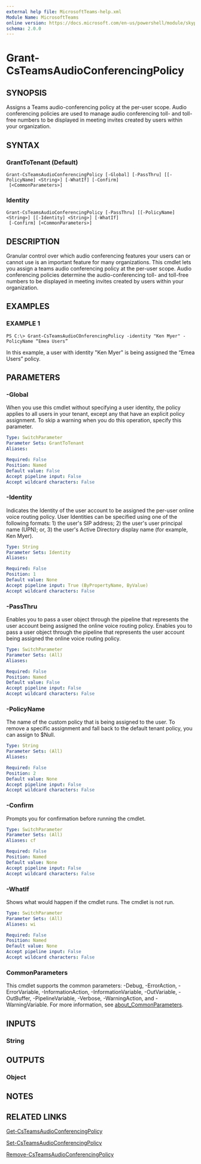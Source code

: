 ```yaml
---
external help file: MicrosoftTeams-help.xml
Module Name: MicrosoftTeams
online version: https://docs.microsoft.com/en-us/powershell/module/skype/grant-csteamsaudioconferencingpolicy
schema: 2.0.0
---
```


# Grant-CsTeamsAudioConferencingPolicy

## SYNOPSIS

Assigns a Teams audio-conferencing policy at the per-user scope. Audio conferencing policies are used to manage audio conferencing toll- and toll-free numbers to be displayed in meeting invites created by users within your organization.

## SYNTAX

### GrantToTenant (Default)
```
Grant-CsTeamsAudioConferencingPolicy [-Global] [-PassThru] [[-PolicyName] <String>] [-WhatIf] [-Confirm]
 [<CommonParameters>]
```

### Identity
```
Grant-CsTeamsAudioConferencingPolicy [-PassThru] [[-PolicyName] <String>] [[-Identity] <String>] [-WhatIf]
 [-Confirm] [<CommonParameters>]
```

## DESCRIPTION
Granular control over which audio conferencing features your users can or cannot use is an important feature for many organizations. This cmdlet lets you assign a teams audio conferencing policy at the per-user scope. Audio conferencing policies determine the audio-conferencing toll- and toll-free numbers to be displayed in meeting invites created by users within your organization.

## EXAMPLES

### EXAMPLE 1
```
PS C:\> Grant-CsTeamsAudioCOnferencingPolicy -identity "Ken Myer" -PolicyName “Emea Users”
```

In this example, a user with identity "Ken Myer" is being assigned the “Emea Users” policy.



## PARAMETERS

### -Global
When you use this cmdlet without specifying a user identity, the policy applies to all users in your tenant, except any that have an explicit policy assignment. To skip a warning when you do this operation, specify this parameter.

```yaml
Type: SwitchParameter
Parameter Sets: GrantToTenant
Aliases:

Required: False
Position: Named
Default value: False
Accept pipeline input: False
Accept wildcard characters: False
```

### -Identity
Indicates the Identity of the user account to be assigned the per-user online voice routing policy. User Identities can be specified using one of the following formats: 1) the user's SIP address; 2) the user's user principal name (UPN); or, 3) the user's Active Directory display name (for example, Ken Myer).

```yaml
Type: String
Parameter Sets: Identity
Aliases:

Required: False
Position: 1
Default value: None
Accept pipeline input: True (ByPropertyName, ByValue)
Accept wildcard characters: False
```

### -PassThru
Enables you to pass a user object through the pipeline that represents the user account being assigned the online voice routing policy.
Enables you to pass a user object through the pipeline that represents the user account being assigned the online voice routing policy.

```yaml
Type: SwitchParameter
Parameter Sets: (All)
Aliases:

Required: False
Position: Named
Default value: False
Accept pipeline input: False
Accept wildcard characters: False
```

### -PolicyName
The name of the custom policy that is being assigned to the user. To remove a specific assignment and fall back to the default tenant policy, you can assign to $Null.

```yaml
Type: String
Parameter Sets: (All)
Aliases:

Required: False
Position: 2
Default value: None
Accept pipeline input: False
Accept wildcard characters: False
```

### -Confirm
Prompts you for confirmation before running the cmdlet.

```yaml
Type: SwitchParameter
Parameter Sets: (All)
Aliases: cf

Required: False
Position: Named
Default value: None
Accept pipeline input: False
Accept wildcard characters: False
```

### -WhatIf
Shows what would happen if the cmdlet runs.
The cmdlet is not run.

```yaml
Type: SwitchParameter
Parameter Sets: (All)
Aliases: wi

Required: False
Position: Named
Default value: None
Accept pipeline input: False
Accept wildcard characters: False
```

### CommonParameters
This cmdlet supports the common parameters: -Debug, -ErrorAction, -ErrorVariable, -InformationAction, -InformationVariable, -OutVariable, -OutBuffer, -PipelineVariable, -Verbose, -WarningAction, and -WarningVariable. For more information, see [about_CommonParameters](https://go.microsoft.com/fwlink/?LinkID=113216).

## INPUTS

### String

## OUTPUTS

### Object

## NOTES

## RELATED LINKS

[Get-CsTeamsAudioConferencingPolicy](Get-CsTeamsAudioConferencingPolicy.md)

[Set-CsTeamsAudioConferencingPolicy](Set-CsTeamsAudioConferencingPolicy.md)

[Remove-CsTeamsAudioConferencingPolicy](Remove-CsTeamsAudioConferencingPolicy.md)
